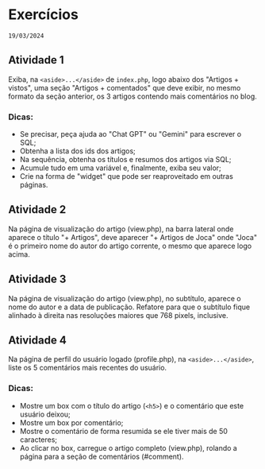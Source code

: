 # Exercícios
`19/03/2024`

## Atividade 1
Exiba, na `<aside>...</aside>` de `index.php`, logo abaixo dos "Artigos + vistos", uma seção "Artigos + comentados" que deve exibir, no mesmo formato da seção anterior, os 3 artigos contendo mais comentários no blog.

### Dicas:
- Se precisar, peça ajuda ao "Chat GPT" ou "Gemini" para escrever o SQL;
- Obtenha a lista dos ids dos artigos;
- Na sequência, obtenha os títulos e resumos dos artigos via SQL;
- Acumule tudo em uma variável e, finalmente, exiba seu valor;
- Crie na forma de "widget" que pode ser reaproveitado em outras páginas.

## Atividade 2
Na página de visualização do artigo (view.php), na barra lateral onde aparece o título "+ Artigos", deve aparecer "+ Artigos de Joca" onde "Joca" é o primeiro nome do autor do artigo corrente, o mesmo que aparece logo acima.

## Atividade 3
Na página de visualização do artigo (view.php), no subtítulo, aparece o nome do autor e a data de publicação. Refatore para que o subtítulo fique alinhado à direita nas resoluções maiores que 768 pixels, inclusive.

## Atividade 4
Na página de perfil do usuário logado (profile.php), na `<aside>...</aside>`, liste os 5 comentários mais recentes do usuário.

### Dicas:
- Mostre um box com o título do artigo (`<h5>`) e o comentário que este usuário deixou;
- Mostre um box por comentário;
- Mostre o comentário de forma resumida se ele tiver mais de 50 caracteres;
- Ao clicar no box, carregue o artigo completo (view.php), rolando a página para a seção de comentários (#comment).